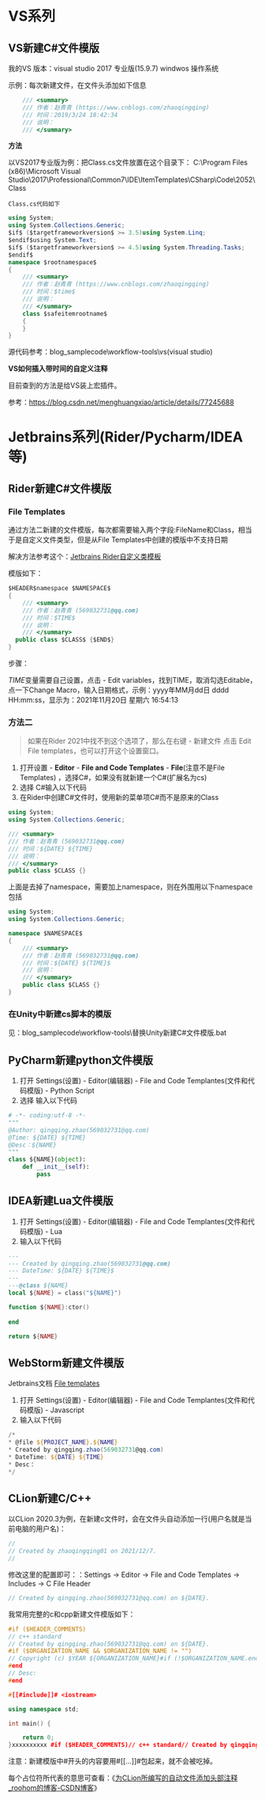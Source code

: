 # VS系列

## VS新建C#文件模版

我的VS 版本：visual studio 2017 专业版(15.9.7)  windwos 操作系统

示例：每次新建文件，在文件头添加如下信息

```c#
    /// <summary>
    /// 作者：赵青青 (https://www.cnblogs.com/zhaoqingqing)
    /// 时间：2019/3/24 18:42:34
    /// 说明：
    /// </summary>
```

**方法**

以VS2017专业版为例：把Class.cs文件放置在这个目录下：
C:\Program Files (x86)\Microsoft Visual Studio\2017\Professional\Common7\IDE\ItemTemplates\CSharp\Code\2052\Class

`Class.cs代码如下`

````c#
using System;
using System.Collections.Generic;
$if$ ($targetframeworkversion$ >= 3.5)using System.Linq;
$endif$using System.Text;
$if$ ($targetframeworkversion$ >= 4.5)using System.Threading.Tasks;
$endif$
namespace $rootnamespace$
{
    /// <summary>
    /// 作者：赵青青 (https://www.cnblogs.com/zhaoqingqing)
    /// 时间：$time$
    /// 说明：
    /// </summary>
    class $safeitemrootname$
    {
    }
}
````

源代码参考：blog_samplecode\workflow-tools\vs(visual studio)

**VS如何插入带时间的自定义注释**

目前查到的方法是给VS装上宏插件。

参考：https://blog.csdn.net/menghuangxiao/article/details/77245688

# Jetbrains系列(Rider/Pycharm/IDEA等)

## Rider新建C#文件模版

### File Templates

通过方法二新建的文件模版，每次都需要输入两个字段:FileName和Class，相当于是自定义文件类型，但是从File Templates中创建的模版中不支持日期

解决方法参考这个：[Jetbrains Rider自定义类模板](https://blog.csdn.net/weixin_42254467/article/details/107558743)

模版如下：

```c#
$HEADER$namespace $NAMESPACE$
{
    /// <summary>
    /// 作者：赵青青 (569032731@qq.com)
    /// 时间：$TIME$
    /// 说明：
    /// </summary>
  public class $CLASS$ {$END$}
}
```

步骤：

$TIME$变量需要自己设置，点击 - Edit variables，找到TIME，取消勾选Editable，点一下Change Macro，输入日期格式，示例：yyyy年MM月dd日 dddd HH:mm:ss，显示为：2021年11月20日 星期六 16:54:13

### 方法二

> 如果在Rider 2021中找不到这个选项了，那么在右键 - 新建文件 点击 Edit File templates，也可以打开这个设置窗口。

1. 打开设置 - **Editor** - **File and Code Templates** - **File**(注意不是File Templates) ，选择C#，如果没有就新建一个C#(扩展名为cs)
2. 选择 C#输入以下代码
3. 在Rider中创建C#文件时，使用新的菜单项C#而不是原来的Class

````c#
using System;
using System.Collections.Generic;

/// <summary>
/// 作者：赵青青 (569032731@qq.com)
/// 时间：${DATE} ${TIME}
/// 说明：
/// </summary>
public class $CLASS {}
````

上面是去掉了namespace，需要加上namespace，则在外围用以下namespace包括

```c#
using System;
using System.Collections.Generic;

namespace $NAMESPACE$
{
    /// <summary>
    /// 作者：赵青青 (569032731@qq.com)
    /// 时间：${DATE} ${TIME}$
    /// 说明：
    /// </summary>
    public class $CLASS {}
}
```



### 在Unity中新建cs脚本的模版

见：blog_samplecode\workflow-tools\替换Unity新建C#文件模版.bat



## PyCharm新建python文件模版


1. 打开 Settings(设置) - Editor(编辑器) - File and Code Templantes(文件和代码模版) - Python Script
2. 选择 输入以下代码

````python
# -*- coding:utf-8 -*-
"""
@Author: qingqing.zhao(569032731@qq.com)
@Time: ${DATE} ${TIME}
@Desc：${NAME}
"""
class ${NAME}(object):
	def __init__(self):
        pass
````

## IDEA新建Lua文件模版

1. 打开 Settings(设置) - Editor(编辑器) - File and Code Templantes(文件和代码模版) - Lua
2. 输入以下代码

```lua
---
--- Created by qingqing.zhao(569032731@qq.com) 
--- DateTime: ${DATE} ${TIME}$
---
---@class ${NAME}
local ${NAME} = class("${NAME}")

function ${NAME}:ctor()
    
end

return ${NAME}
```



## WebStorm新建文件模版

Jetbrains文档 [File templates](https://www.jetbrains.com/help/webstorm/using-file-and-code-templates.html)

1. 打开 Settings(设置) - Editor(编辑器) - File and Code Templantes(文件和代码模版) - Javascript
2. 输入以下代码

```powershell
/*
* @file ${PROJECT_NAME}.${NAME}
* Created by qingqing.zhao(569032731@qq.com) 
* DateTime: ${DATE} ${TIME}
* Desc：
*/
```

## CLion新建C/C++

以CLion 2020.3为例，在新建c文件时，会在文件头自动添加一行(用户名就是当前电脑的用户名)：

```c
//
// Created by zhaoqingqing01 on 2021/12/7.
//
```

修改这里的配置即可：：Settings → Editor → File and Code Templates → Includes → C File Header

```c
// Created by qingqing.zhao(569032731@qq.com) on ${DATE}.
```

我常用完整的c和cpp新建文件模版如下：

```c++
#if ($HEADER_COMMENTS)
// c++ standard
// Created by qingqing.zhao(569032731@qq.com) on ${DATE}.
#if ($ORGANIZATION_NAME && $ORGANIZATION_NAME != "")
// Copyright (c) $YEAR ${ORGANIZATION_NAME}#if (!$ORGANIZATION_NAME.endsWith(".")).#end All rights reserved.
#end
// Desc:
#end

#[[#include]]# <iostream>

using namespace std;

int main() {

	return 0;
}xxxxxxxxxx #if ($HEADER_COMMENTS)// c++ standard// Created by qingqing.zhao(569032731@qq.com) on ${DATE}.#if ($ORGANIZATION_NAME && $ORGANIZATION_NAME != "")// Copyright (c) $YEAR ${ORGANIZATION_NAME}#if (!$ORGANIZATION_NAME.endsWith(".")).#end All rights reserved.#end// Desc:#end#[[#include]]# <iostream>using namespace std;int main() {    return 0;}#include <iostream>using namespace std;int main() {    return 0;}
```

注意：新建模版中#开头的内容要用#[[...]]#包起来，就不会被吃掉。

每个占位符所代表的意思可查看：《[为CLion所编写的自动文件添加头部注释_roohom的博客-CSDN博客](https://blog.csdn.net/qq_39161804/article/details/83865853)》

